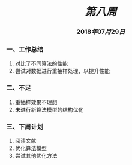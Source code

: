 # $$第八周$$
### $$2018年07月29日$$

### 一、工作总结
1. 对比了不同算法的性能
2. 尝试对数据进行重抽样处理，以提升性能

### 二、不足
1. 重抽样效果不理想
2. 未进行新算法模型的结构优化

### 三、下周计划
1. 阅读文献
2. 优化算法模型
3. 尝试其他优化方法




